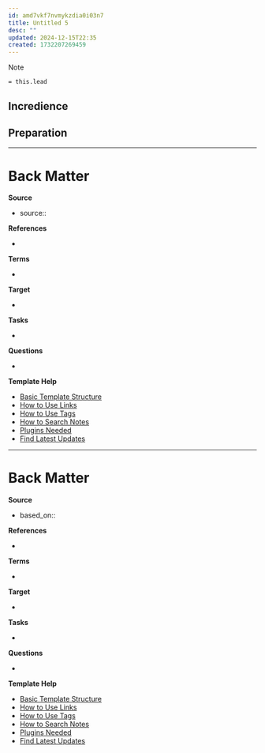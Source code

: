```yaml
---
id: amd7vkf7nvmykzdia0i03n7
title: Untitled 5
desc: ""
updated: 2024-12-15T22:35
created: 1732207269459
---
```

<!--  See "Template Help" below for using properties -->

<!-- Main content of my thoughts really -->

> [!Note]
> `= this.lead`

## Incredience

## Preparation

* * *

# Back Matter

**Source**

<!-- Always keep a link to the source- --> 

- source::

**References**

<!-- Links to pages not referenced in the content. -->

-

**Terms**

<!-- Links to definition pages. -->

-

**Target**

<!-- Link to project note or externaly published content. -->

-

**Tasks**

<!-- What remains to be done with this note? --> 

-

**Questions**

<!-- What remains for you to consider? --> 

-

**Template Help**

<!-- Links to external help pages on GitHub. -->

- [Basic Template Structure](https://github.com/groepl/Obsidian-Templates#basic-template-structure)
- [How to Use Links](https://github.com/groepl/Obsidian-Templates#how-to-use-links)
- [How to Use Tags](https://github.com/groepl/Obsidian-Templates#how-to-use-tags)
- [How to Search Notes](https://github.com/groepl/Obsidian-Templates#how-to-search-notes)
- [Plugins Needed](https://github.com/groepl/Obsidian-Templates#obsidian-plugins-needed)
- [Find Latest Updates](https://github.com/groepl/Obsidian-Templates)

* * *

# Back Matter

**Source**

<!-- Always keep a link to the source- --> 

- based_on::

**References**

<!-- Links to pages not referenced in the content. -->

-

**Terms**

<!-- Links to definition pages. -->

-

**Target**

<!-- Link to project note or externaly published content. -->

-

**Tasks**

<!-- What remains to be done with this note? --> 

-

**Questions**

<!-- What remains for you to consider? --> 

-

**Template Help**

<!-- Links to external help pages on GitHub. -->

- [Basic Template Structure](https://github.com/groepl/Obsidian-Templates#basic-template-structure)
- [How to Use Links](https://github.com/groepl/Obsidian-Templates#how-to-use-links)
- [How to Use Tags](https://github.com/groepl/Obsidian-Templates#how-to-use-tags)
- [How to Search Notes](https://github.com/groepl/Obsidian-Templates#how-to-search-notes)
- [Plugins Needed](https://github.com/groepl/Obsidian-Templates#obsidian-plugins-needed)
- [Find Latest Updates](https://github.com/groepl/Obsidian-Templates)

